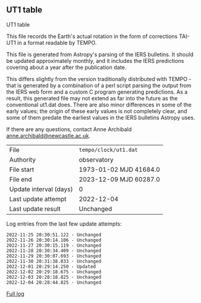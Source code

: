 
## UT1 table

UT1 table

This file records the Earth's actual rotation in the form of
corrections TAI-UT1 in a format readable by TEMPO.

This file is generated from Astropy's parsing of the IERS
bulletins. It should be updated approximately monthly, and it
includes the IERS predictions covering about a year after the
publication date.

This differs slightly from the version traditionally distributed
with TEMPO - that is generated by a combination of a perl script
parsing the output from the IERS web form and a custom C program
generating predictions. As a result, this generated file may not
extend as far into the future as the conventional ut1.dat does.
There are also minor differences in some of the early values; the
origin of these early values is not completely clear, and some of
them predate the earliest values in the IERS bulletins Astropy uses.

If there are any questions, contact Anne Archibald
<anne.archibald@newcastle.ac.uk>.

|     |     |
|:--- |:--- |
| File | `tempo/clock/ut1.dat` |
| Authority | observatory |
| File start | 1973-01-02 MJD 41684.0 |
| File end | 2023-12-09 MJD 60287.0 |
| Update interval (days) | 0 |
| Last update attempt | 2022-12-04 |
| Last update result | Unchanged |

Log entries from the last few update attempts:
```
2022-11-25 20:30:51.122 - Unchanged
2022-11-26 20:30:14.106 - Unchanged
2022-11-27 20:30:15.119 - Unchanged
2022-11-28 20:30:34.409 - Unchanged
2022-11-29 20:30:07.693 - Unchanged
2022-11-30 20:31:38.833 - Unchanged
2022-12-01 20:29:14.250 - Updated
2022-12-02 20:29:18.675 - Unchanged
2022-12-03 20:28:18.825 - Unchanged
2022-12-04 20:28:44.825 - Unchanged
```
[Full log](https://raw.githubusercontent.com/ipta/pulsar-clock-corrections/main/log/tempo/clock/ut1.dat.log)
